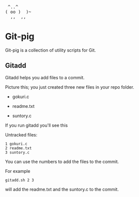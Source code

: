<pre>
 ^..^
( oo )  )~
  ,,  ,,</pre>
Git-pig
=======

Git-pig is a collection of utility scripts for Git.


Gitadd
------

Gitadd helps you add files to a commit.

Picture this; you just created three new files in your repo folder.

+ gokuri.c

+ readme.txt

+ suntory.c

If you run gitadd you'll see this

Untracked files:

    1 gokuri.c
    2 readme.txt
    3 suntory.c
    
You can use the numbers to add the files to the commit.

For example

    gitadd.sh 2 3
will add the readme.txt and the suntory.c to the commit.

